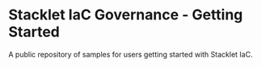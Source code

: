 # Stacklet IaC Governance - Getting Started

A public repository of samples for users getting started with Stacklet IaC.
